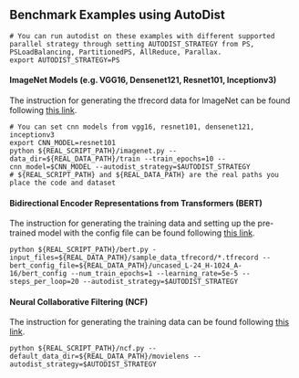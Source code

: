 ## Benchmark Examples using AutoDist
```
# You can run autodist on these examples with different supported parallel strategy through setting AUTODIST_STRATEGY from PS, PSLoadBalancing, PartitionedPS, AllReduce, Parallax.
export AUTODIST_STRATEGY=PS
```

#### ImageNet Models (e.g. VGG16, Densenet121, Resnet101, Inceptionv3)
The instruction for generating the tfrecord data for ImageNet can be found following [this link](https://github.com/tensorflow/models/tree/master/official/vision/image_classification#legacy-tfrecords).
```
# You can set cnn models from vgg16, resnet101, densenet121, inceptionv3
export CNN_MODEL=resnet101
python ${REAL_SCRIPT_PATH}/imagenet.py --data_dir=${REAL_DATA_PATH}/train --train_epochs=10 --cnn_model=$CNN_MODEL --autodist_strategy=$AUTODIST_STRATEGY
# ${REAL_SCRIPT_PATH} and ${REAL_DATA_PATH} are the real paths you place the code and dataset
```

#### Bidirectional Encoder Representations from Transformers (BERT)
The instruction for generating the training data and setting up the pre-trained model with the config file can be found following [this link](https://github.com/tensorflow/models/tree/master/official/nlp/bert).
```
python ${REAL_SCRIPT_PATH}/bert.py -input_files=${REAL_DATA_PATH}/sample_data_tfrecord/*.tfrecord --bert_config_file=${REAL_DATA_PATH}/uncased_L-24_H-1024_A-16/bert_config --num_train_epochs=1 --learning_rate=5e-5 --steps_per_loop=20 --autodist_strategy=$AUTODIST_STRATEGY
```

#### Neural Collaborative Filtering (NCF) 
The instruction for generating the training data can be found following [this link](https://github.com/tensorflow/models/tree/master/official/recommendation).
```
python ${REAL_SCRIPT_PATH}/ncf.py --default_data_dir=${REAL_DATA_PATH}/movielens --autodist_strategy=$AUTODIST_STRATEGY
```

